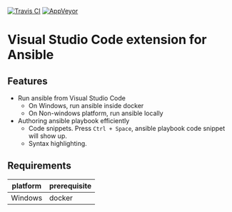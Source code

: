 [![Travis CI](https://travis-ci.org/VSChina/vsc-extension-ansible.svg?branch=master)](https://travis-ci.org/VSChina/vsc-extension-ansible)
[![AppVeyor](https://ci.appveyor.com/api/projects/status/i9ao4t9cvcck2vv3?svg=true)](https://ci.appveyor.com/project/yungez/vsc-extension-ansible)

# Visual Studio Code extension for Ansible

## Features

- Run ansible from Visual Studio Code
  - On Windows, run ansible inside docker
  - On Non-windows platform, run ansible locally
- Authoring ansible playbook efficiently
  - Code snippets. Press `Ctrl + Space`, ansible playbook code snippet will show up.
  - Syntax highlighting.

## Requirements

|platform|prerequisite|
|--------|-----------|
|Windows|docker|




